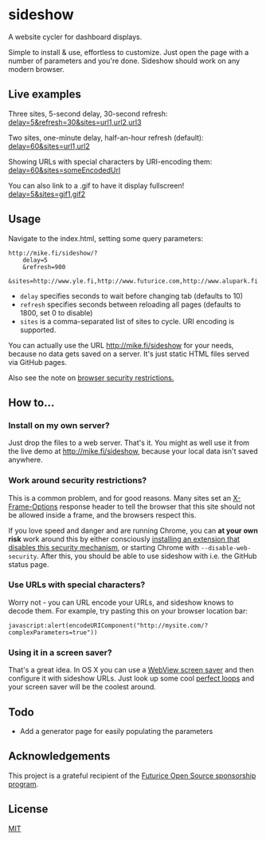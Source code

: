 # sideshow

A website cycler for dashboard displays.

Simple to install & use, effortless to customize. Just open the page with a number of parameters and you're done. Sideshow should work on any modern browser.

## Live examples

Three sites, 5-second delay, 30-second refresh:<br /> [delay=5&refresh=30&sites=url1,url2,url3](http://mike.fi/sideshow/?delay=5&refresh=30&sites=http://yle.fi/uutiset/news/,http://www.futurice.com,http://www.alupark.fi)

Two sites, one-minute delay, half-an-hour refresh (default):<br /> [delay=60&sites=url1,url2](http://mike.fi/sideshow/?delay=60&sites=http://www.futurice.com,http://www.alupark.fi)

Showing URLs with special characters by URI-encoding them:<br />
[delay=60&sites=someEncodedUrl](http://mike.fi/sideshow/?delay=5&sites=http://mike.fi/sideshow/?delay=5&sites=https://www.djangopackages.com/search/%3Fq%3D%F0%9F%98%80%20emojis%2C%20baby)

You can also link to a .gif to have it display fullscreen!<br />
[delay=5&sites=gif1,gif2](http://mike.fi/sideshow/?delay=3&sites=http://cdn.gifbay.com/2013/01/1_for_perfect_loop-26256.gif,http://38.media.tumblr.com/aed842e1fa863d6e991def1b9505d77f/tumblr_nx1lhqQZDl1rxpytqo1_400.gif)

## Usage

Navigate to the index.html, setting some query parameters:

```
http://mike.fi/sideshow/?
    delay=5
    &refresh=900
    &sites=http://www.yle.fi,http://www.futurice.com,http://www.alupark.fi
```

- `delay` specifies seconds to wait before changing tab (defaults to 10)
- `refresh` specifies seconds between reloading all pages (defaults to 1800, set 0 to disable)
- `sites` is a comma-separated list of sites to cycle. URI encoding is supported.


You can actually use the URL http://mike.fi/sideshow for your needs, because no data gets saved on a server. It's just static HTML files served via GitHub pages.

Also see the note on [browser security restrictions.](#work-around-security-restrictions)

## How to...

### Install on my own server?

Just drop the files to a web server. That's it. You might as well use it from the live demo at http://mike.fi/sideshow, because your local data isn't saved anywhere.

### Work around security restrictions?

This is a common problem, and for good reasons. Many sites set an [X-Frame-Options](https://developer.mozilla.org/en-US/docs/Web/HTTP/X-Frame-Options) response header to tell the browser that this site should not be allowed inside a frame, and the browsers respect this.

If you love speed and danger and are running Chrome, you can **at your own risk** work around this by either consciously [installing an extension that disables this security mechanism](https://chrome.google.com/webstore/detail/ignore-x-frame-headers/gleekbfjekiniecknbkamfmkohkpodhe), or starting Chrome with `--disable-web-security`. After this, you should be able to use sideshow with i.e. the GitHub status page.

### Use URLs with special characters?

Worry not - you can URL encode your URLs, and sideshow knows to decode them. For example, try pasting this on your browser location bar:

`javascript:alert(encodeURIComponent("http://mysite.com/?complexParameters=true"))`

### Using it in a screen saver?

That's a great idea. In OS X you can use a [WebView screen saver](https://github.com/liquidx/webviewscreensaver) and then configure it with sideshow URLs. Just look up some cool [perfect loops](https://www.reddit.com/r/perfectloops) and your screen saver will be the coolest around.

## Todo

- Add a generator page for easily populating the parameters

## Acknowledgements

This project is a grateful recipient of the [Futurice Open Source sponsorship program](http://futurice.com/blog/sponsoring-free-time-open-source-activities).

## License

[MIT](https://github.com/mieky/sideshow/blob/master/LICENSE)

